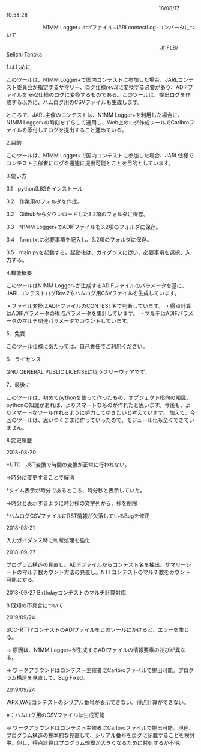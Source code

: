 　　　　　　　　　　　　　　　　　　　　　　　　　　　　　18/08/17 10:58:28

　　　　　　　N1MM Logger+ adifファイル-JARLcontestLog-コンバータについて

　　　　　　　　　　　　　　　　　　　　　　　　　　　　　 JI1FLB/ Seiichi Tanaka


1.はじめに

このツールは、N1MM Logger+で国内コンテストに参加した場合、JARLコンテスト委員会が指定するサマリー、ログ仕様rev.2に変換する必要があり、ADIFファイルをrev2仕様のログに変換するものである。このツールは、提出ログを作成する以外に、ハムログ用のCSVファイルも生成します。

ところで、JARL主催のコンテストは、N1MM Logger+を利用した場合に、N1MM Logger+の時刻をずらして運用し、Web上のログ作成ツールでCarlbroファイルを添付してログを提出すること進めている。




2.目的

このツールは、N1MM Logger+で国内コンテストに参加した場合、JARL仕様でコンテスト主催者にログを迅速に提出可能とことを目的としています。



3.使い方

3.1　python3.62をインストール

3.2　作業用のフォルダを作成。

3.2　Githubからダウンロードした3.2項のフォルダに保存。

3.3　N1MM Logger+でADIFファイルを3.2項のフォルダに保存。

3.4　form.txtに必要事項を記入し、3.2項のフォルダに保存。

3.5　main.pyを起動する。起動後は、ガイダンスに従い、必要事項を選択、入力する。



4.機能概要

このツールはN1MM Logger+が生成するADIFファイルのパラメータを基に、JARLコンテストログRev.2やハムログ用CSVファイルを生成しています。

・ファイル変換はADIFファイルのCONTEST名で判断しています。
・得点計算はADIFパラメータの得点パラメータを集計しています。
・マルチはADIFパラメータのマルチ関連パラメータでカウントしています。



5．免責

このツール仕様にあたっては、自己責任でご利用ください。



6．ライセンス

GNU GENERAL PUBLIC LICENSEに従うフリーウェアです。



7．最後に

このツールは、初めてpythonを使って作ったもの、オブジェクト指向の知識、pythonの知識があれば、よりスマートなものが作れたと思います。今後も、よりスマートなツール作れるように努力してゆきたいと考えています。
加えて、今回のツールは、思いつくままに作っていったので、モジュール化も全くできていません。



8.変更履歴

2018-08-20

*UTC　JST変換で時間の変換が正常に行われない。

->時分に変更することで解消

*タイム表示が時分であるところ、時分秒と表示していた。

->時分と表示するように時分秒の文字列から、秒を削除

*ハムログCSVファイルにRST情報が欠落しているBugを修正


2018-08-21

入力ガイダンス時に判断処理を強化


2018-09-27

プログラム構造の見直し。ADIFファイルからコンテスト名を抽出。サマリーシートのマルチ数カウント方法の見直し。NTTコンテストのマルチ数をカウント可能とする。


2018-09-27
Birthdayコンテストのマルチ計算対応



8.既知の不具合について

2019/09/24

SCC-RTTYコンテストのADIファイルをこのツールにかけると、エラーを生じる。

-> 原因は、N1MM Logger+が生成するADIファイルの情報要素の並びが異なる。

->  ワークアラウンドはコンテスト主催者にCarlbroファイルで提出可能。プログラム構造を見直して、Bug Fixed。


2019/09/24

WPX,WAEコンテストのシリアル番号が表示できない。得点計算ができない。

※：ハムログ用のCSVファイルは生成可能


-> ワークアラウンドはコンテスト主催者にCarlbroファイルで提出可能。現在、プログラム構造の抜本的な見直して、シリアル番号をログに記載することを検討中。但し、得点計算はプログラム規模が大きくなるために対処するか不明。

